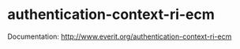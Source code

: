 authentication-context-ri-ecm
=============================

Documentation: http://www.everit.org/authentication-context-ri-ecm
